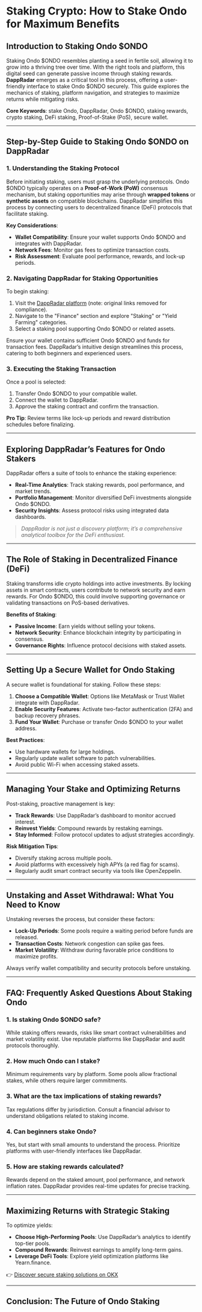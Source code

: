 # Staking Crypto: How to Stake Ondo for Maximum Benefits

## Introduction to Staking Ondo $ONDO

Staking Ondo $ONDO resembles planting a seed in fertile soil, allowing it to grow into a thriving tree over time. With the right tools and platform, this digital seed can generate passive income through staking rewards. **DappRadar** emerges as a critical tool in this process, offering a user-friendly interface to stake Ondo $ONDO securely. This guide explores the mechanics of staking, platform navigation, and strategies to maximize returns while mitigating risks.

**Core Keywords**: stake Ondo, DappRadar, Ondo $ONDO, staking rewards, crypto staking, DeFi staking, Proof-of-Stake (PoS), secure wallet.

---

## Step-by-Step Guide to Staking Ondo $ONDO on DappRadar

### 1. Understanding the Staking Protocol

Before initiating staking, users must grasp the underlying protocols. Ondo $ONDO typically operates on a **Proof-of-Work (PoW)** consensus mechanism, but staking opportunities may arise through **wrapped tokens** or **synthetic assets** on compatible blockchains. DappRadar simplifies this process by connecting users to decentralized finance (DeFi) protocols that facilitate staking.

**Key Considerations**:
- **Wallet Compatibility**: Ensure your wallet supports Ondo $ONDO and integrates with DappRadar.
- **Network Fees**: Monitor gas fees to optimize transaction costs.
- **Risk Assessment**: Evaluate pool performance, rewards, and lock-up periods.

### 2. Navigating DappRadar for Staking Opportunities

To begin staking:
1. Visit the [DappRadar platform](https://bit.ly/okx-bonus) (note: original links removed for compliance).
2. Navigate to the "Finance" section and explore "Staking" or "Yield Farming" categories.
3. Select a staking pool supporting Ondo $ONDO or related assets.

Ensure your wallet contains sufficient Ondo $ONDO and funds for transaction fees. DappRadar’s intuitive design streamlines this process, catering to both beginners and experienced users.

### 3. Executing the Staking Transaction

Once a pool is selected:
1. Transfer Ondo $ONDO to your compatible wallet.
2. Connect the wallet to DappRadar.
3. Approve the staking contract and confirm the transaction.

**Pro Tip**: Review terms like lock-up periods and reward distribution schedules before finalizing.

---

## Exploring DappRadar’s Features for Ondo Stakers

DappRadar offers a suite of tools to enhance the staking experience:
- **Real-Time Analytics**: Track staking rewards, pool performance, and market trends.
- **Portfolio Management**: Monitor diversified DeFi investments alongside Ondo $ONDO.
- **Security Insights**: Assess protocol risks using integrated data dashboards.

> _DappRadar is not just a discovery platform; it’s a comprehensive analytical toolbox for the DeFi enthusiast._

---

## The Role of Staking in Decentralized Finance (DeFi)

Staking transforms idle crypto holdings into active investments. By locking assets in smart contracts, users contribute to network security and earn rewards. For Ondo $ONDO, this could involve supporting governance or validating transactions on PoS-based derivatives.

**Benefits of Staking**:
- **Passive Income**: Earn yields without selling your tokens.
- **Network Security**: Enhance blockchain integrity by participating in consensus.
- **Governance Rights**: Influence protocol decisions with staked assets.

---

## Setting Up a Secure Wallet for Ondo Staking

A secure wallet is foundational for staking. Follow these steps:
1. **Choose a Compatible Wallet**: Options like MetaMask or Trust Wallet integrate with DappRadar.
2. **Enable Security Features**: Activate two-factor authentication (2FA) and backup recovery phrases.
3. **Fund Your Wallet**: Purchase or transfer Ondo $ONDO to your wallet address.

**Best Practices**:
- Use hardware wallets for large holdings.
- Regularly update wallet software to patch vulnerabilities.
- Avoid public Wi-Fi when accessing staked assets.

---

## Managing Your Stake and Optimizing Returns

Post-staking, proactive management is key:
- **Track Rewards**: Use DappRadar’s dashboard to monitor accrued interest.
- **Reinvest Yields**: Compound rewards by restaking earnings.
- **Stay Informed**: Follow protocol updates to adjust strategies accordingly.

**Risk Mitigation Tips**:
- Diversify staking across multiple pools.
- Avoid platforms with excessively high APYs (a red flag for scams).
- Regularly audit smart contract security via tools like OpenZeppelin.

---

## Unstaking and Asset Withdrawal: What You Need to Know

Unstaking reverses the process, but consider these factors:
- **Lock-Up Periods**: Some pools require a waiting period before funds are released.
- **Transaction Costs**: Network congestion can spike gas fees.
- **Market Volatility**: Withdraw during favorable price conditions to maximize profits.

Always verify wallet compatibility and security protocols before unstaking.

---

## FAQ: Frequently Asked Questions About Staking Ondo

### 1. **Is staking Ondo $ONDO safe?**  
While staking offers rewards, risks like smart contract vulnerabilities and market volatility exist. Use reputable platforms like DappRadar and audit protocols thoroughly.

### 2. **How much Ondo can I stake?**  
Minimum requirements vary by platform. Some pools allow fractional stakes, while others require larger commitments.

### 3. **What are the tax implications of staking rewards?**  
Tax regulations differ by jurisdiction. Consult a financial advisor to understand obligations related to staking income.

### 4. **Can beginners stake Ondo?**  
Yes, but start with small amounts to understand the process. Prioritize platforms with user-friendly interfaces like DappRadar.

### 5. **How are staking rewards calculated?**  
Rewards depend on the staked amount, pool performance, and network inflation rates. DappRadar provides real-time updates for precise tracking.

---

## Maximizing Returns with Strategic Staking

To optimize yields:
- **Choose High-Performing Pools**: Use DappRadar’s analytics to identify top-tier pools.
- **Compound Rewards**: Reinvest earnings to amplify long-term gains.
- **Leverage DeFi Tools**: Explore yield optimization platforms like Yearn.finance.

👉 [Discover secure staking solutions on OKX](https://bit.ly/okx-bonus)

---

## Conclusion: The Future of Ondo Staking
